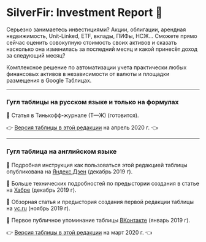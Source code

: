 # SilverFir: Investment Report :evergreen_tree:
Серьезно занимаетесь инвестициями? Акции, облигации, арендная недвижимость, Unit-Linked, ETF, вклады, ПИФы, НСЖ… Сможете прямо сейчас оценить совокупную стоимость своих активов и сказать насколько она изменилась за последний месяц и какой принесёт доход за следующий месяц?

Комплексное решение по автоматизации учета практически любых финансовых активов в независимости от валюты и площадки размещения в Google Таблицах.

* * * * *

### Гугл таблицы на русском языке и только на формулах
:round_pushpin: Статья в Тинькофф-журнале (Т—Ж) (готовится).


:point_right: [Версия таблицы в этой редакции](....) на апрель 2020 г. :point_left:

* * * * *

### Гугл таблица на английском языке
:round_pushpin: Подробная инструкция как пользоваться этой редакцией таблицы опубликована на [Яндекс.Дзен](https://zen.yandex.ru/media/id/5dfb4f5af73d9d00ae13157e/googletablica-pomojet-podschitat-vashi-finansovye-aktivy--5dfb53f91febd400b9d08780?ref=github.com) (декабрь 2019 г).

:round_pushpin: Больше технических подробностей по предыстории создания в статье на [Хабре](https://habr.com/ru/post/477920/#Google) (декабрь 2019 г).

:round_pushpin: Обзорная статья и предыстория создания первой редакции таблицы на [vc.ru](https://vc.ru/finance/92990-upravlencheskiy-uchet-lichnyh-aktivov) (ноябрь 2019 г).

:round_pushpin: Первое публичное упоминание таблицы [ВКонтакте](https://vk.com/mshardin?w=wall1763465_1791) (январь 2019 г).

:point_right: [Версия таблицы в этой редакции](https://docs.google.com/spreadsheets/d/1iNhWf2WdEFzD41gd6Zl98ILGu4KBg8Hr9gETJHr-4bc/edit?usp=sharing) на март 2020 г. :point_left:
